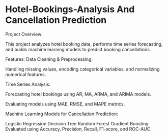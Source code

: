 # Hotel-Bookings-Analysis And Cancellation Prediction

Project Overview:

This project analyzes hotel booking data, performs time series forecasting, and builds machine learning models to predict booking cancellations.

Features:
Data Cleaning & Preprocessing:

Handling missing values, encoding categorical variables, and normalizing numerical features.

Time Series Analysis:

Forecasting hotel bookings using AR, MA, ARMA, and ARIMA models.

Evaluating models using MAE, RMSE, and MAPE metrics.

Machine Learning Models for Cancellation Prediction:

Logistic Regression
Decision Tree
Random Forest
Gradient Boosting
Evaluated using Accuracy, Precision, Recall, F1-score, and ROC-AUC.
